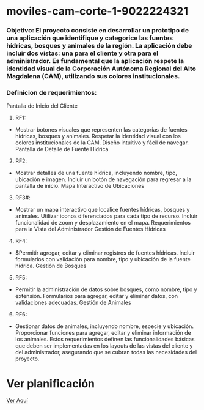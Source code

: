 # moviles-cam-corte-1-9022224321


### Objetivo: El proyecto consiste en desarrollar un prototipo de una aplicación que identifique y categorice las fuentes hídricas, bosques y animales de la región. La aplicación debe incluir dos vistas: una para el cliente y otra para el administrador. Es fundamental que la aplicación respete la identidad visual de la Corporación Autónoma Regional del Alto Magdalena (CAM), utilizando sus colores institucionales.

### Definicion de requerimientos:

Pantalla de Inicio del Cliente

1. RF1:
* Mostrar botones visuales que representen las categorías de fuentes hídricas, bosques y animales.
Respetar la identidad visual con los colores institucionales de la CAM.
Diseño intuitivo y fácil de navegar.
Pantalla de Detalle de Fuente Hídrica

2. RF2:
* Mostrar detalles de una fuente hídrica, incluyendo nombre, tipo, ubicación e imagen.
Incluir un botón de navegación para regresar a la pantalla de inicio.
Mapa Interactivo de Ubicaciones

3. RF3#:
* Mostrar un mapa interactivo que localice fuentes hídricas, bosques y animales.
Utilizar iconos diferenciados para cada tipo de recurso.
Incluir funcionalidad de zoom y desplazamiento en el mapa.
Requerimientos para la Vista del Administrador
Gestión de Fuentes Hídricas

4. RF4: 
* $Permitir agregar, editar y eliminar registros de fuentes hídricas.
Incluir formularios con validación para nombre, tipo y ubicación de la fuente hídrica.
Gestión de Bosques

5. RF5:

* Permitir la administración de datos sobre bosques, como nombre, tipo y extensión.
Formularios para agregar, editar y eliminar datos, con validaciones adecuadas.
Gestión de Animales

6. RF6:
* Gestionar datos de animales, incluyendo nombre, especie y ubicación.
Proporcionar funciones para agregar, editar y eliminar información de los animales.
Estos requerimientos definen las funcionalidades básicas que deben ser implementadas en los layouts de las vistas del cliente y del administrador, asegurando que se cubran todas las necesidades del proyecto.

# Ver planificación 
[Ver Aquí](https://trello.com/b/Reu2lY8S/backlog)


